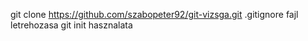 git clone https://github.com/szabopeter92/git-vizsga.git
.gitignore fajl letrehozasa
git init hasznalata
